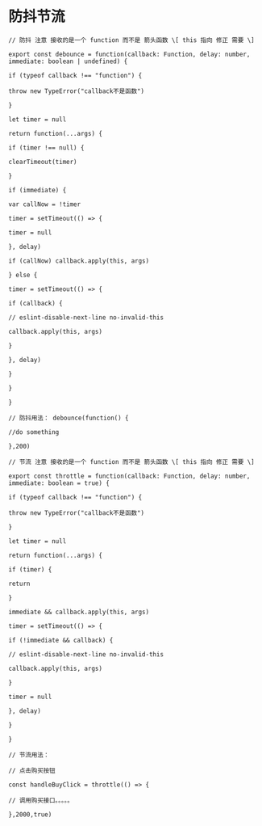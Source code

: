 # 防抖节流

    // 防抖 注意 接收的是一个 function 而不是 箭头函数 \[ this 指向 修正 需要 \]

    export const debounce = function(callback: Function, delay: number, immediate: boolean | undefined) {

    if (typeof callback !== "function") {

    throw new TypeError("callback不是函数")

    }

    let timer = null

    return function(...args) {

    if (timer !== null) {

    clearTimeout(timer)

    }

    if (immediate) {

    var callNow = !timer

    timer = setTimeout(() => {

    timer = null

    }, delay)

    if (callNow) callback.apply(this, args)

    } else {

    timer = setTimeout(() => {

    if (callback) {

    // eslint-disable-next-line no-invalid-this

    callback.apply(this, args)

    }

    }, delay)

    }

    }

    }

    // 防抖用法： debounce(function() {

    //do something

    },200)

    // 节流 注意 接收的是一个 function 而不是 箭头函数 \[ this 指向 修正 需要 \]

    export const throttle = function(callback: Function, delay: number, immediate: boolean = true) {

    if (typeof callback !== "function") {

    throw new TypeError("callback不是函数")

    }

    let timer = null

    return function(...args) {

    if (timer) {

    return

    }

    immediate && callback.apply(this, args)

    timer = setTimeout(() => {

    if (!immediate && callback) {

    // eslint-disable-next-line no-invalid-this

    callback.apply(this, args)

    }

    timer = null

    }, delay)

    }

    }

    // 节流用法：

    // 点击购买按钮

    const handleBuyClick = throttle(() => {

    // 调用购买接口。。。。。

    },2000,true)

